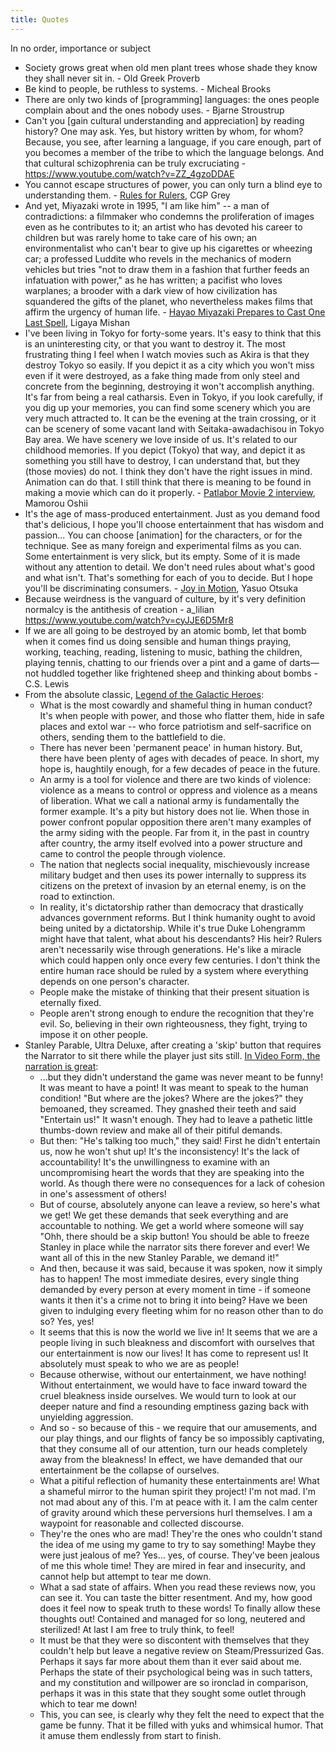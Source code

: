 ```yaml
---
title: Quotes
---
```


In no order, importance or subject

- Society grows great when old men plant trees whose shade they know they shall never sit in. - Old Greek Proverb
- Be kind to people, be ruthless to systems. - Micheal Brooks
- There are only two kinds of \[programming\] languages: the ones people complain about and the ones nobody uses. - Bjarne Stroustrup
- Can't you [gain cultural understanding and appreciation] by reading history? One may ask. Yes, but history written by whom, for whom? Because, you see, after learning a language, if you care enough, part of you becomes a member of the tribe to which the language belongs. And that cultural schizophrenia can be truly excruciating - <https://www.youtube.com/watch?v=ZZ_4gzoDDAE>
- You cannot escape structures of power, you can only turn a blind eye to understanding them. - [Rules for Rulers](https://www.youtube.com/watch?v=rStL7niR7gs), CGP Grey
- And yet, Miyazaki wrote in 1995, "I am like him" -- a man of contradictions: a filmmaker who condemns the proliferation of images even as he contributes to it; an artist who has devoted his career to children but was rarely home to take care of his own; an environmentalist who can't bear to give up his cigarettes or wheezing car; a professed Luddite who revels in the mechanics of modern vehicles but tries "not to draw them in a fashion that further feeds an infatuation with power," as he has written; a pacifist who loves warplanes; a brooder with a dark view of how civilization has squandered the gifts of the planet, who nevertheless makes films that affirm the urgency of human life. - [Hayao Miyazaki Prepares to Cast One Last Spell](https://www.nytimes.com/2021/11/23/t-magazine/hayao-miyazaki-studio-ghibli.html), Ligaya Mishan
- I've been living in Tokyo for forty-some years. It's easy to think that this is an uninteresting city, or that you want to destroy it. The most frustrating thing I feel when I watch movies such as Akira is that they destroy Tokyo so easily. If you depict it as a city which you won't miss even if it were destroyed, as a fake thing made from only steel and concrete from the beginning, destroying it won't accomplish anything. It's far from being a real catharsis. Even in Tokyo, if you look carefully, if you dig up your memories, you can find some scenery which you are very much attracted to. It can be the evening at the train crossing, or it can be scenery of some vacant land with Seitaka-awadachisou in Tokyo Bay area. We have scenery we love inside of us. It's related to our childhood memories. If you depict (Tokyo) that way, and depict it as something you still have to destroy, I can understand that, but they (those movies) do not. I think they don't have the right issues in mind. Animation can do that. I still think that there is meaning to be found in making a movie which can do it properly. - [Patlabor Movie 2 interview](http://www.nausicaa.net/miyazaki/interviews/m_oshii_patlabor2.html), Mamorou Oshii
- It's the age of mass-produced entertainment. Just as you demand food that's delicious, I hope you'll choose entertainment that has wisdom and passion... You can choose [animation] for the characters, or for the technique. See as many foreign and experimental films as you can. Some entertainment is very slick, but its empty. Some of it is made without any attention to detail. We don't need rules about what's good and what isn't. That's something for each of you to decide. But I hope you'll be discriminating consumers. - [Joy in Motion](https://letterboxd.com/film/yasuo-otsukas-joy-in-motion/), Yasuo Otsuka
- Because weirdness is the vanguard of culture, by it's very definition normalcy is the antithesis of creation - a_lilian <https://www.youtube.com/watch?v=cyJJE6D5Mr8>
- If we are all going to be destroyed by an atomic bomb, let that bomb when it comes find us doing sensible and human things praying, working, teaching, reading, listening to music, bathing the children, playing tennis, chatting to our friends over a pint and a game of darts—not huddled together like frightened sheep and thinking about bombs - C.S. Lewis
- From the absolute classic, [Legend of the Galactic Heroes](https://anilist.co/anime/820/Ginga-Eiyuu-Densetsu):
  - What is the most cowardly and shameful thing in human conduct? It's when people with power, and those who flatter them, hide in safe places and extol war -- who force patriotism and self-sacrifice on others, sending them to the battlefield to die.
  - There has never been 'permanent peace' in human history. But, there have been plenty of ages with decades of peace. In short, my hope is, haughtily enough, for a few decades of peace in the future.
  - An army is a tool for violence and there are two kinds of violence: violence as a means to control or oppress and violence as a means of liberation. What we call a national army is fundamentally the former example. It's a pity but history does not lie. When those in power confront popular opposition there aren't many examples of the army siding with the people. Far from it, in the past in country after country, the army itself evolved into a power structure and came to control the people through violence.
  - The nation that neglects social inequality, mischievously increase military budget and then uses its power internally to suppress its citizens on the pretext of invasion by an eternal enemy, is on the road to extinction.
  - In reality, it's dictatorship rather than democracy that drastically advances government reforms. But I think humanity ought to avoid being united by a dictatorship. While it's true Duke Lohengramm might have that talent, what about his descendants? His heir? Rulers aren't necessarily wise through generations. He's like a miracle which could happen only once every few centuries. I don't think the entire human race should be ruled by a system where everything depends on one person's character.
  - People make the mistake of thinking that their present situation is eternally fixed.
  - People aren't strong enough to endure the recognition that they're evil. So, believing in their own righteousness, they fight, trying to impose it on other people.
- Stanley Parable, Ultra Deluxe, after creating a 'skip' button that requires the Narrator to sit there while the player just sits still. [In Video Form, the narration is great](https://youtu.be/XMzYd0g7gj0?t=1258):
  - ...but they didn't understand the game was never meant to be funny! It was meant to have a point! It was meant to speak to the human condition! "But where are the jokes? Where are the jokes?" they bemoaned, they screamed. They gnashed their teeth and said "Entertain us!" It wasn't enough. They had to leave a pathetic little thumbs-down review and make all of their pitiful demands.
  - But then: "He's talking too much," they said! First he didn't entertain us, now he won't shut up! It's the inconsistency! It's the lack of accountability! It's the unwillingness to examine with an uncompromising heart the words that they are speaking into the world. As though there were no consequences for a lack of cohesion in one's assessment of others!
  - But of course, absolutely anyone can leave a review, so here's what we get! We get these demands that seek everything and are accountable to nothing. We get a world where someone will say "Ohh, there should be a skip button! You should be able to freeze Stanley in place while the narrator sits there forever and ever! We want all of this in the new Stanley Parable, we demand it!"
  - And then, because it was said, because it was spoken, now it simply has to happen! The most immediate desires, every single thing demanded by every person at every moment in time - if someone wants it then it's a crime not to bring it into being? Have we been given to indulging every fleeting whim for no reason other than to do so? Yes, yes!
  - It seems that this is now the world we live in! It seems that we are a people living in such bleakness and discomfort with ourselves that our entertainment is now our lives! It has come to represent us! It absolutely must speak to who we are as people!
  - Because otherwise, without our entertainment, we have nothing! Without entertainment, we would have to face inward toward the cruel bleakness inside ourselves. We would turn to look at our deeper nature and find a resounding emptiness gazing back with unyielding aggression.
  - And so - so because of this - we require that our amusements, and our play things, and our flights of fancy be so impossibly captivating, that they consume all of our attention, turn our heads completely away from the bleakness! In effect, we have demanded that our entertainment be the collapse of ourselves.
  - What a pitiful reflection of humanity these entertainments are! What a shameful mirror to the human spirit they project! I'm not mad. I'm not mad about any of this. I'm at peace with it. I am the calm center of gravity around which these perversions hurl themselves. I am a waypoint for reasonable and collected discourse.
  - They're the ones who are mad! They're the ones who couldn't stand the idea of me using my game to try to say something! Maybe they were just jealous of me? Yes... yes, of course. They've been jealous of me this whole time! They are mired in fear and insecurity, and cannot help but attempt to tear me down.
  - What a sad state of affairs. When you read these reviews now, you can see it. You can taste the bitter resentment. And my, how good does it feel now to speak truth to these words! To finally allow these thoughts out! Contained and managed for so long, neutered and sterilized! At last I am free to truly think, to feel!
  - It must be that they were so discontent with themselves that they couldn't help but leave a negative review on Steam/Pressurized Gas. Perhaps it says far more about them than it ever said about me. Perhaps the state of their psychological being was in such tatters, and my constitution and willpower are so ironclad in comparison, perhaps it was in this state that they sought some outlet through which to tear me down!
  - This, you can see, is clearly why they felt the need to expect that the game be funny. That it be filled with yuks and whimsical humor. That it amuse them endlessly from start to finish.
